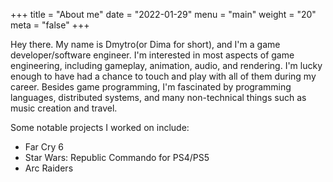 +++
title = "About me"
date = "2022-01-29"
menu = "main"
weight = "20"
meta = "false"
+++

Hey there. My name is Dmytro(or Dima for short), and I'm a game developer/software engineer. I'm interested in most aspects of game engineering, including gameplay, animation, audio, and rendering. I'm lucky enough to have had a chance to touch and play with all of them during my career. Besides game programming, I'm fascinated by programming languages, distributed systems, and many non-technical things such as music creation and travel.

Some notable projects I worked on include:

* Far Cry 6
* Star Wars: Republic Commando for PS4/PS5
* Arc Raiders